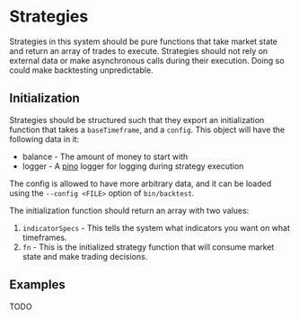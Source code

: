 # Strategies

Strategies in this system should be pure functions that take market state and return an array of trades to execute.
Strategies should not rely on external data or make asynchronous calls during their execution.
Doing so could make backtesting unpredictable.

## Initialization

Strategies should be structured such that they export an initialization function that takes a `baseTimeframe`, and a `config`.  This object will have
the following data in it:

* balance - The amount of money to start with
* logger - A [pino](https://github.com/pinojs/pino) logger for logging during strategy execution

The config is allowed to have more arbitrary data, and it can be loaded using the `--config <FILE>` option of `bin/backtest`.

The initialization function should return an array with two values:

1. `indicatorSpecs` - This tells the system what indicators you want on what timeframes.
2. `fn` - This is the initialized strategy function that will consume market state and make trading decisions.

## Examples

TODO
